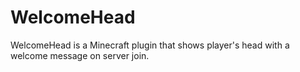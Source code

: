# WelcomeHead
WelcomeHead is a Minecraft plugin that shows player's head with a welcome message on server join.
